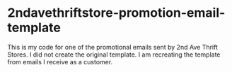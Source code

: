 # 2ndavethriftstore-promotion-email-template
This is my code for one of the promotional emails sent by 2nd Ave Thrift Stores. I did not create the original template. I am recreating the template from emails I receive as a customer.
